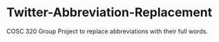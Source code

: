 # Twitter-Abbreviation-Replacement
COSC 320 Group Project to replace abbreviations with their full words.

